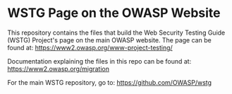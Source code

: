 # WSTG Page on the OWASP Website

This repository contains the files that build the Web Security Testing Guide (WSTG) Project's page on the main OWASP website. The page can be found at: https://www2.owasp.org/www-project-testing/

Documentation explaining the files in this repo can be found at: https://www2.owasp.org/migration

For the main WSTG repository, go to: https://github.com/OWASP/wstg
